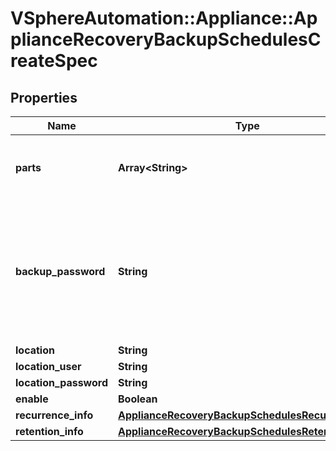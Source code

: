 # VSphereAutomation::Appliance::ApplianceRecoveryBackupSchedulesCreateSpec

## Properties
Name | Type | Description | Notes
------------ | ------------- | ------------- | -------------
**parts** | **Array&lt;String&gt;** | List of optional parts to be backed up. Use the {@link appliance.recovery.backup.Parts#list} {@term operation} to get information about the supported parts. | [optional] 
**backup_password** | **String** | Password for a backup piece. The backupPassword must adhere to the following password requirements: At least 8 characters, cannot be more than 20 characters in length. At least 1 uppercase letter. At least 1 lowercase letter. At least 1 numeric digit. At least 1 special character (i.e. any character not in [0-9,a-z,A-Z]). Only visible ASCII characters (for example, no space). | [optional] 
**location** | **String** | URL of the backup location. | 
**location_user** | **String** | Username for the given location. | [optional] 
**location_password** | **String** | Password for the given location. | [optional] 
**enable** | **Boolean** | Enable or disable a schedule. | [optional] 
**recurrence_info** | [**ApplianceRecoveryBackupSchedulesRecurrenceInfo**](ApplianceRecoveryBackupSchedulesRecurrenceInfo.md) |  | [optional] 
**retention_info** | [**ApplianceRecoveryBackupSchedulesRetentionInfo**](ApplianceRecoveryBackupSchedulesRetentionInfo.md) |  | [optional] 


